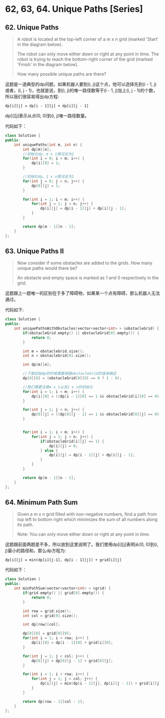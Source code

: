 # 62, 63, 64. Unique Paths \[Series\]

## 62. Unique Paths

> A robot is located at the top-left corner of a m x n grid \(marked 'Start' in the diagram below\).
>
> The robot can only move either down or right at any point in time. The robot is trying to reach the bottom-right corner of the grid \(marked 'Finish' in the diagram below\).
>
> How many possible unique paths are there?

这题是一道典型的dp问题，如果机器人要到\(i, j\)这个点，他可以选择先到\(i - 1, j\)或者，\(i, j - 1\)，也就是说，到\(i, j\)的唯一路径数等于\(i - 1, j\)加上\(i, j - 1\)的个数，所以我们很容易得出dp方程:

`dp[i][j] = dp[i - 1][j] + dp[i][j - 1]`

dp\[i\]\[j\]表示从点\(0, 0\)到\(i, j\)唯一路径数量。

代码如下：

```cpp
class Solution {
public:
    int uniquePaths(int m, int n) {
        int dp[m][n];
        //初始化dp，m x 1情况全为1
        for(int i = 0; i < m; i++) {
            dp[i][0] = 1;
        }

        //初始化dp，1 x n情况全为1
        for(int j = 0; j < n; j++) {
            dp[0][j] = 1;
        }

        for(int i = 1; i < m; i++) {
            for(int j = 1; j < n; j++) {
                dp[i][j] = dp[i - 1][j] + dp[i][j - 1];
            }
        }

        return dp[m - 1][n - 1];
    }
};
```

## 63. Unique Paths II

> Now consider if some obstacles are added to the grids. How many unique paths would there be?
>
> An obstacle and empty space is marked as 1 and 0 respectively in the grid.

这题跟上一题唯一的区别在于多了障碍物，如果某一个点有障碍，那么机器人无法通过。

代码如下:

```cpp
class Solution {
public:
    int uniquePathsWithObstacles(vector<vector<int> > &obstacleGrid) {
        if(obstacleGrid.empty() || obstacleGrid[0].empty()) {
            return 0;
        }

        int m = obstacleGrid.size();
        int n = obstacleGrid[0].size();

        int dp[m][n];

        //下面初始dp的时候需要根据obstacleGrid的值来确定
        dp[0][0] = (obstacleGrid[0][0] == 0 ? 1 : 0);

        //我们需要注意m x 1以及1 x n的初始化
        for(int i = 1; i < m; i++) {
            dp[i][0] = ((dp[i - 1][0] == 1 && obstacleGrid[i][0] == 0) ? 1 : 0);
        }

        for(int j = 1; j < n; j++) {
            dp[0][j] = ((dp[0][j - 1] == 1 && obstacleGrid[0][j] == 0) ? 1 : 0);
        }


        for(int i = 1; i < m; i++) {
            for(int j = 1; j < n; j++) {
                if(obstacleGrid[i][j] == 1) {
                    dp[i][j] = 0;
                } else {
                    dp[i][j] = dp[i - 1][j] + dp[i][j - 1];
                }
            }
        }

        return dp[m - 1][n - 1];
    }
};
```

## 64. Minimum Path Sum

> Given a m x n grid filled with non-negative numbers, find a path from top left to bottom right which minimizes the sum of all numbers along its path.
>
> Note: You can only move either down or right at any point in time.

这题跟前面两题差不多，所以放到这里说明了。我们使用dp\[i\]\[j\]表明从\(0, 0\)到\(i, j\)最小的路径和，那么dp方程为:

`dp[i][j] = min(dp[i][j-1], dp[i - 1][j]) + grid[i][j]`

代码如下：

```cpp
class Solution {
public:
    int minPathSum(vector<vector<int> > &grid) {
        if(grid.empty() || grid[0].empty()) {
            return 0;
        }

        int row = grid.size();
        int col = grid[0].size();

        int dp[row][col];

        dp[0][0] = grid[0][0];
        for(int i = 1; i < row; i++) {
            dp[i][0] = dp[i - 1][0] + grid[i][0];
        }

        for(int j = 1; j < col; j++) {
            dp[0][j] = dp[0][j - 1] + grid[0][j];
        }

        for(int i = 1; i < row; i++) {
            for(int j = 1; j < col; j++) {
                dp[i][j] = min(dp[i - 1][j], dp[i][j - 1]) + grid[i][j];
            }
        }

        return dp[row - 1][col - 1];
    }
};
```

